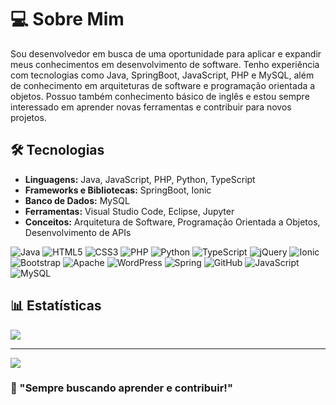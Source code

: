 # 💻 Sobre Mim

Sou desenvolvedor em busca de uma oportunidade para aplicar e expandir meus conhecimentos em desenvolvimento de software. Tenho experiência com tecnologias como Java, SpringBoot, JavaScript, PHP e MySQL, além de conhecimento em arquiteturas de software e programação orientada a objetos. Possuo também conhecimento básico de inglês e estou sempre interessado em aprender novas ferramentas e contribuir para novos projetos.

## 🛠 Tecnologias

- **Linguagens:** Java, JavaScript, PHP, Python, TypeScript  
- **Frameworks e Bibliotecas:** SpringBoot, Ionic  
- **Banco de Dados:** MySQL  
- **Ferramentas:** Visual Studio Code, Eclipse, Jupyter  
- **Conceitos:** Arquitetura de Software, Programação Orientada a Objetos, Desenvolvimento de APIs  

![Java](https://img.shields.io/badge/java-%23ED8B00.svg?style=for-the-badge&logo=openjdk&logoColor=white)
![HTML5](https://img.shields.io/badge/html5-%23E34F26.svg?style=for-the-badge&logo=html5&logoColor=white)
![CSS3](https://img.shields.io/badge/css3-%231572B6.svg?style=for-the-badge&logo=css3&logoColor=white)
![PHP](https://img.shields.io/badge/php-%23777BB4.svg?style=for-the-badge&logo=php&logoColor=white)
![Python](https://img.shields.io/badge/python-3670A0?style=for-the-badge&logo=python&logoColor=ffdd54)
![TypeScript](https://img.shields.io/badge/typescript-%23007ACC.svg?style=for-the-badge&logo=typescript&logoColor=white)
![jQuery](https://img.shields.io/badge/jquery-%230769AD.svg?style=for-the-badge&logo=jquery&logoColor=white)
![Ionic](https://img.shields.io/badge/Ionic-%233880FF.svg?style=for-the-badge&logo=Ionic&logoColor=white)
![Bootstrap](https://img.shields.io/badge/bootstrap-%238511FA.svg?style=for-the-badge&logo=bootstrap&logoColor=white)
![Apache](https://img.shields.io/badge/apache-%23D42029.svg?style=for-the-badge&logo=apache&logoColor=white)
![WordPress](https://img.shields.io/badge/WordPress-%23117AC9.svg?style=for-the-badge&logo=WordPress&logoColor=white)
![Spring](https://img.shields.io/badge/spring-%236DB33F.svg?style=for-the-badge&logo=spring&logoColor=white)
![GitHub](https://img.shields.io/badge/github-%23121011.svg?style=for-the-badge&logo=github&logoColor=white)
![JavaScript](https://img.shields.io/badge/javascript-%23323330.svg?style=for-the-badge&logo=javascript&logoColor=%23F7DF1E)
![MySQL](https://img.shields.io/badge/mysql-4479A1.svg?style=for-the-badge&logo=mysql&logoColor=white)

## 📊 Estatísticas

![](https://github-readme-stats.vercel.app/api/top-langs/?username=Arthur2006r&theme=dark&hide_border=false&include_all_commits=false&count_private=false&layout=compact)

---

[![](https://visitcount.itsvg.in/api?id=Arthur2006r&icon=0&color=0)](https://visitcount.itsvg.in)

### 📢 "Sempre buscando aprender e contribuir!"

